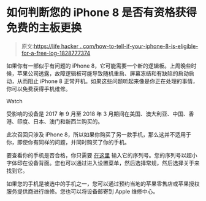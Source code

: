 # 如何判断您的 iPhone 8 是否有资格获得免费的主板更换

> 原文:[https://life hacker . com/how-to-tell-if-your-iphone-8-is-eligible-for-a-free-log-1828777374](https://lifehacker.com/how-to-tell-if-your-iphone-8-is-eligible-for-a-free-log-1828777374)

如果你有一部似乎有问题的 iPhone 8，它可能需要一个新的逻辑板。上周晚些时候，苹果公司透露，故障逻辑板可能导致随机重启、屏幕冻结和有缺陷的启动启动，从而阻止 iPhone 8 正常开机。如果这些问题听起来像是你正在处理的事情，你可以免费获得手机维修。

Watch

受影响的设备是 2017 年 9 月至 2018 年 3 月期间在美国、澳大利亚、中国、香港、印度、日本、澳门和新西兰购买的。

此次召回只涉及 iPhone 8，所以如果你购买了另一款手机，那么这并不适用于你，即使你有同样的问题，并同时购买了你的手机。

要查看你的手机是否合格，你只需要 [在这里](https://www.apple.com/support/iphone-8-logic-board-replacement-program/) 输入它的序列号。您的序列号以超小字体印在设备背面。您也可以通过进入设置菜单，然后选择常规，然后选择关于来找到它。

如果您的手机是被选中的手机之一，您可以通过预约当地的苹果零售店或苹果授权服务提供商进行维修。您也可以将设备邮寄到 Apple 维修中心。